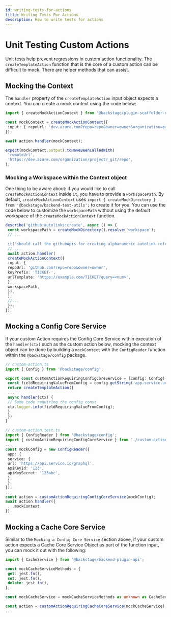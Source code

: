 ```yaml
---
id: writing-tests-for-actions
title: Writing Tests For Actions
description: How to write tests for actions
---
```


# Unit Testing Custom Actions

Unit tests help prevent regressions in custom action functionality. The `createTemplateAction` function that is the core of a custom action can be difficult to mock. There are helper methods that can assist.

## Mocking the Context

The `handler` property of the `createTemplateAction` input object expects a context. You can create a mock context using the code below:

```typescript
import { createMockActionContext } from '@backstage/plugin-scaffolder-node-test-utils';

const mockContext = createMockActionContext({
 input: { repoUrl: 'dev.azure.com?repo=repo&owner=owner&organization=org' },
});

await action.handler(mockContext);

expect(mockContext.output).toHaveBeenCalledWith(
 'remoteUrl',
 'https://dev.azure.com/organization/project/_git/repo',
);
```

### Mocking a Workspace within the Context object

One thing to be aware about: if you would like to call `createMockActionContext` inside `it`,
you have to provide a `workspacePath`. By default, `createMockActionContext` uses
`import { createMockDirectory } from '@backstage/backend-test-utils';` to create it for you. You can use the code below to customize the `workspacePath` without using the default workspace of the `createMockActionContext` function.

```typescript
describe('github:autolinks:create', async () => {
 const workspacePath = createMockDirectory().resolve('workspace');
 // ...

 it('should call the githubApis for creating alphanumeric autolink reference', async () => {
 // ...
 await action.handler(
 createMockActionContext({
 input: {
 repoUrl: 'github.com?repo=repo&owner=owner',
 keyPrefix: 'TICKET-',
 urlTemplate: 'https://example.com/TICKET?query=<num>',
 },
 workspacePath,
 }),
 );
 //...
 });
});
```

## Mocking a Config Core Service

If your custom Action requires the Config Core Service within execution of the `handler(ctx)` such as the custom action below, mocking the context object can be done by building a `mockContext` with the `ConfigReader` function within the `@backstage/config` package.

```typescript
// custom-action.ts
import { Config } from '@backstage/config';

export const customActionRequiringConfigCoreService = (config: Config) => {
 const fieldRequiringValueFromConfig = config.getString('app.service.url');
 return createTemplateAction({
 ...
 async handler(ctx) {
 // Some code requiring the config const
 ctx.logger.info(fieldRequiringValueFromConfig);
 }
 })
}
```

```typescript
// custom-action.test.ts
import { ConfigReader } from '@backstage/config';
import { customActionRequiringConfigCoreService } from './custom-action.ts';
...
const mockConfig = new ConfigReader({
 app: {
 service: {
 url: 'https://api.service.io/graphql',
 apiKeyId: '123',
 apiKeySecret: '123abc',
 },
 },
});
...
const action = customActionRequiringConfigCoreService(mockConfig);
await action.handler({
 ...mockContext
})
```

## Mocking a Cache Core Service

Similar to the `Mocking a Config Core Service` section above, if your custom action expects a Cache Core Service Object as part of the function input, you can mock it out with the following:

```typescript
import { CacheService } from '@backstage/backend-plugin-api';

const mockCacheServiceMethods = {
 get: jest.fn(),
 set: jest.fn(),
 delete: jest.fn(),
};

const mockCacheService = mockCacheServiceMethods as unknown as CacheService;

const action = customActionRequiringCacheCoreService(mockCacheService);
...
```
